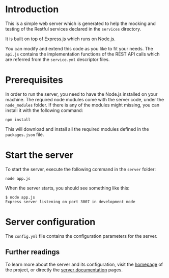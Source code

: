 # Introduction

This is a simple web server which is generated to help the mocking and testing of the
Restful services declared in the `services` directory.

It is built on top of Express.js which runs on Node.js.

You can modify and extend this code as you like to fit your needs.
The `api.js` contains the implementation functions of the REST API calls which are referred from the `service.yml` descriptor files.


# Prerequisites

In order to run the server, you need to have the Node.js installed on your machine.
The required node modules come with the server code, under the `node_modules`
folder. If there is any of the modules might missing, you can install it with the
following command:

    npm install

This will download and install all the required modules defined in the `packages.json` file.


# Start the server

To start the server, execute the following command in the `server` folder:

    node app.js

When the server starts, you should see something like this:

    $ node app.js 
    Express server listening on port 3007 in development mode


# Server configuration

The `config.yml` file contains the configuration parameters for the server.

## Further readings

To learn more about the server and its configuration, visit the [homepage](http://tombenke.github.io/rest-tool/) of the project, or directly the [server documentation](http://tombenke.github.io/rest-tool/docs/server.html) pages.
